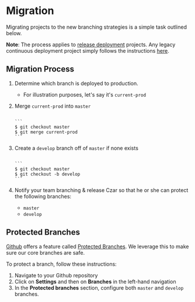 # Migration

Migrating projects to the new branching strategies is a simple task outlined below.

**Note**: The process applies to [release deployment](release-deployment.md) projects.
Any legacy continuous deployment project simply follows the
instructions [here](continuous-deployment.md).

## Migration Process

1. Determine which branch is deployed to production.
    * For illustration purposes, let's say it's `current-prod`
1. Merge `current-prod` into `master`
   
   ~~~admonish terminal

   ```
   $ git checkout master
   $ git merge current-prod
   ```
   
   ~~~

1. Create a `develop` branch off of `master` if none exists
   ~~~admonish terminal
   
   ```
   $ git checkout master
   $ git checkout -b develop
   ```

   ~~~
    
1. Notify your team branching & release Czar so that he or she can protect the following branches:
    * `master`
    * `develop`

## Protected Branches

[Github](www.github.com) offers a feature called
[Protected Branches](https://help.github.com/articles/defining-the-mergeability-of-pull-requests/).
We leverage this to make sure our core branches are safe.

To protect a branch, follow these instructions:

1. Navigate to your Github repository
1. Click on **Settings** and then on **Branches** in the left-hand navigation
1. In the **Protected branches** section, configure both `master` and `develop` branches.